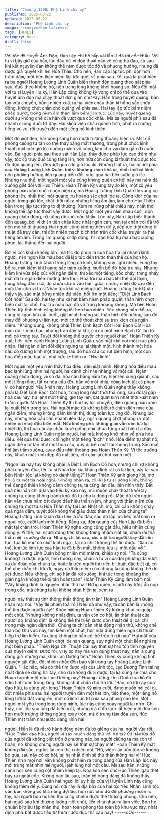 ```yaml
---
title: "Chương 1308: Phệ Linh chi uy"
published: 2025-05-22
updated: 2025-05-22
description: 'Phệ Linh chi uy'
image: '/images/han-li/cover/'
tags: [HanLi]
category: HanLi
draft: false
---
```


Với tốc độ Huyết Ảnh Độn, Hàn Lập chỉ hô hấp vài lần là đã tới
cốc khẩu.
Với tu vi bây giờ của hắn, lúc đầu bởi vì độn thuật này vô cùng bá
đạo, dù sau khi kết nguyên đan không thể nắm được tốc độ và
phương hướng, nhưng đã được giải quyết khi lên Hóa Thần.
Cho nên, Hàn Lập lập tức phi độn hơn trăm dặm, một bên thần
niệm lập tức quét về phía sau.
Kết quả là phát hiện ra ba người Hoàng Lương Linh Quân biến
thành độn quang theo sát phía sau, đuổi theo không bỏ, nên trong
lòng không khỏi hoảng sợ.
Nếu đối mặt với tu sĩ Luyện Hư kỳ, Hàn Lập cũng không kỳ vọng
chỉ có thể dựa vào huyết ảnh độn mà chạy thoát đơn giản như
vậy.
Hắn trong huyết quang, bàn tay vừa chuyển, bỗng nhiên xuất ra
hai viên châu thần bí hồng sắc chớp động, không chút chần chờ
quăng về phía sau.
Hai tay lập tức bấm niệm pháp quyết, trong niệm ầm thầm lẩm
bẩm liên tục.
Lúc này, huyết quang dưới sự khống chế của hắn đã vượt qua
cốc khẩu.
Mà ba người phía sau đã nhanh chóng đuổi tới đây.
Hai khỏa viên châu quanh tròn, phát ra những tiếng vù vù, rồi
truyền đến một tiếng nổ kinh thiên.

Một đỏ một đen, hai luồng sáng hơn mười trượng thoáng hiện ra.
Một cổ phong cuồng tứ tán có thể thấy bằng mắt thường, trong
phút chốc hình thành một cơn gió lốc cuồng mãnh vô cùng, làm
cho vài dặm gần đó cuốn vào.
Ba người phía sau theo sát Hàn Lập, thấy được pháp lực cao
thâm như vậy, tốc độ truy đuổ cũng tăng lên, hơn nữa còn dùng bí
thuật thúc dục tốc độ độn quang lên, để vượt qua cơn gió lốc đó.
Nhưng thật ra, hai người phía sau Hoàng Lương Linh Quân, bởi
vì khoảng cách khá xa, nhất thời cả kinh, nên phương hướng độn
quang biến đổi, sượt qua hai bên sườn gió lốc.
Nhưng như thế, một người một yêu cũng không quên cơ hội này
mà ném đá xuống giết đối với Húc Thiên.
Hoàn Thiên Kỳ vung tay áo lên, một cỗ yêu phong màu xám cuồn
cuộn hiện ra, mà Hoàng Lương Linh Quân thì vung cụ phong lên,
nhất thời một quang trụ hoàng sắc chợt lóe ra.
Công kích của hai người trong gió lốc, nhất thời nổ ra những tiếng
ầm ầm, làm cho Húc Thiên bên trong lập tức rống to dị thường.
Xem ra trúng phải chiêu này, nhất thời không thể lập tức thoát vây
được.
Một người một yêu nhìn nhau cười, độn quang chớp động, rồi
cũng rời khỏi cốc khẩu.
Lúc này, Hàn Lập biến thành độn quang, bởi vì thiên tiên châu
lược nhất ngăn cản, nên tại chân trời đã trở nên mơ hồ dị thường.
Hai người cũng không thèm để ý, tiếp tục thôi động bí thuật để
truy cản, thì đột nhiên thạch bích trên trên cốc khẩu truyền ra hai
tiếng ầm ầm.
Trong âm quang chớp động, hai đạo hỏa trụ màu bạc cuồng
phun, lao thẳng đến hai người.

Bởi vì cốc khẩu không lớn, mà tốc độ phun ra của hỏa trụ lại
nhanh kinh người, nên ngọn lửa màu bạc đã lập tức đến trước
thân thể của bọn họ.
Hoàng Lương Linh Quân trong lòng cả kinh, không suy nghĩ
nhiều, vung tay bổ ra, một kiếm khí hoàng sắc trảm xuống, muốn
bổ đôi hỏa trụ này.
Nhưng kiếm khí vừa tiếp xúc với ngân diễm, thì xèo một tiếng,
bốc cháy, trong nháy mắt đã bị ngân diễm nướng đen thui.
Hỏa trụ màu bạc khí thế đại thịnh, hung hăng đánh tới, dù chưa
chạm vào hai người, nhưng nhiệt độ cao đến mức làm cho vị tu sĩ
Nhân tộc khô cả miệng lưỡi.
Hoàng Lương Linh Quân thấy vậy, sắc mặt bỗng nhiên đại biến,
hốt lên một tiếng:
"Diệt Linh Bạch Cốt hỏa!"
Sau đó, hai tay như xà hạt bấm niệm pháp quyết, thân hình chợt
biến mất tại chổ, hỏa trụ màu bạc đã vồ trúng khoảng không.
Mà bên Hoàn Thiên Kỳ, tình hình cũng không tốt hơn bao nhiêu.
Yêu phong hắn thổi ra, cũng bị ngọn lửa cắn nuốt, giật mình
hoảng sợ, thân hình đổi hướng, sau đó thay đổi phương vị liên
tục, mới có thể thoát khỏi sự truy kích của ngân diễm.
"Không đúng, không phải Thiên Linh Bạch Cốt Hỏa! Bạch Cốt
Hỏa mặc dù là màu bạc, nhưng tràn đầy tà khí, chỉ có một mình
Bạch Cố lão tổ mới có trong tay. Tuyệt đối không thể truyền cho
người khác" Hoàn Thiên Kỳ xuất hiện bên cạnh Hoàng Lương
Linh Quân, sắc mặt khó coi một mực phủ nhận.
Hai ngân diễm đối diện ngưng tụ lại thành một, hình thành một
hỏa cầu có đường kính một trượng, sau đó hỏa cầu co rút biến
hình, một con hỏa điểu màu bạc ưu nhã cực kỳ hiện ra.
"Hỏa linh!"

Một người một yêu nhìn thấy hỏa điểu, đều giật mình.
Nhưng hỏa điểu màu bạc lạnh lùng nhìn hai người, hai cánh chỉ
nhẹ nhàng vỗ một cái.
Ngân quang chớp động, vô số đại hỏa cầu bằng nắm tay hiện lên
xung quanh, sau một tiếng rống, tất cả hỏa cầu đều bắn về một
phía, công kích tất cả phạm vi có hai người Yêu Nhân này.
Hoàng Lương Linh Quân nghe thấy không phải là Diệt Linh Bạch
Cốt hỏa, trong lòng nhất thời thả lỏng, sau đó lại gặp hỏa cầu này,
hừ lạnh một tiếng, giơ tay lên, bát quát kính nhất thời xuất hiện
trước người.
Mà Hoàn Thiên Kỳ thì hai tay lộn chuyển, điên quang màu xám lại
xuất hiện trong tay.
Hai người mặc dù không biết rõ chân diện mục của ngân diễm,
nhưng không dám khinh thị, dùng toàn lực ứng đối.
Nhưng lúc này, những hòa cẩu bắn nhanh đến đây, ngân quang
chợt phóng ra, đột nhiên toàn bộ đều biến mất.
Nếu không phải không gian vẫn còn lưu lại nhiệt độ, thì hỏa cầu
ấy chắc là sẽ giống như chưa từng xuất hiện tại đây.
Hoàng Lương Linh Quân ngẩn người, hai mắt không khỏi nhìn về
phía hỏa điểu.
Kết qua thu được, chỉ nghe một tiếng "bịch" nhỏ.
Hỏa diểm tự phát nổ, ngân diễm tứ tán như một hỏa cầu, quỷ dị
biến mất tại không trung.
Sắc mặt hhl âm trầm xuống, quay đầu nhìn thoáng qua Hoàn
Thiên Kỳ.
Vị tộc trưởng này, khuôn mặt xinh đẹp đã mất tiêu, chỉ còn lại chút
xanh mét.

"Ngọn lửa này tuy không phải là Diệt Linh Bạch Cố hỏa, nhưng
chỉ sợ không phải chuyện đùa, tên tu sĩ Nhân tộc kia khẳng định
rất có lai lịch, vậy tại sao bên Nhân tộc lại không có danh tiếng?"
Hoàn Thiên Kỳ lạnh giọng hỏi, mơ hồ lộ ra một tia hoài nghi.
"Không nhận ra, có lẽ là tu sĩ lưỡng kính, không thể đang ở thiên
không cảnh chúng ta, ta cũng lần đầu tiên nhìn thấy. Bất quá nếu
hắn chỉ dựa vào tiểu kỹ xảo này, mà muốn chạy thoát khỏi tay
chúng ta, cũng không tránh khỏi đã tự cho là đúng rồi. Mặc dù
trên người hắn vẫn chưa nắm bắt được dấu hiệu thần niệm,
nhưng với thần niệm của chúng ta, một tu sĩ Hóa Thần này tại Lạc
Nhật chi mộ, chỉ cần không chạy quá ngàn dặm, tuyệt đối không
thể giấu được thần niệm của chúng ta" Hoàng Lương Linh Quân
đầu tiên là lắc đầu, sau đó lập tức liếc mắt nhìn ra ngoài cốc, cười
lạnh một tiếng.
Đằng xa, độn quang của Hàn Lập đã biến mất tại chân trời.
Hoàn Thiên Kỳ nghe xong cũng gật đầu, hiểu nhiên cũng đồng ý.
Vì thế, hai người đứng trên không trung nhắm mắt lại, chậm rãi
thả thần niệm cường đại ra.
Nhưng chỉ lát sau, sắc mặt hai người thay đổi liên tục, tựa hồ như
có chút kinh ngạc, lại có chút không thể tin được.
"Sao có thể, khí tức linh lực của hắn ta đã biến mất, không lưu lại
một dấu vết" Hoàng Lương Linh Quân bỗng nhiên mở mắt ra,
khiếp sợ nói.
"Ta cũng không tìm được người, tình huống này, chắc là tu vi của
đối phương đã vượt xa dự đoán của chúng ta, hoặc là trên người
thi triển bí thuật đặc biệt gì, có thể che chắn khí tức đi, ngay cả
thần niệm của chúng ta cũng không thể dò xét được. Nếu không,
chỉ sợ hắn đã rơi xuống, khí tức trong khoảng thời gian ngắn
không thể bị tán hoàn toàn" Hoàn Thiên Kỳ cũng lầm bầm nói.
"Vậy khẳng định là nguyên nhân thứ hai! Đừng quên, người này
từng ẩn núp trong cốc, mà chúng ta lại không phát hiện ra, xem ra

người này thật sự tinh thông thần thông ẩn thân" Hoàng Lương
Linh Quân nhăn mặt nói.
"Vậy thì phiền toái rồi! Nếu đã như vậy, ta căn bản là không thể
tìm được người này!"
Khóe miệng Hoàn Thiên Kỳ không khỏi co quắp một chút.
"Nhưng không nhất định, ta vẫn còn cơ hội, ẩn thân thuật của
người đó, khẳng định là không thể thi triển được độn thuật để đi
xa, chỉ trong mấy ngàn dặm thôi. Chúng ta chỉ cần phát động
nhân thủ, khống chế toàn bộ khu vực này, tìm kiếm một chút, hơn
nữa dùng thiên nga chi thuật hiệp trợ tìm kiếm. Ta cũng không tin
hắn có thể trốn ở nơi nào" Hai mắt của Hoàng Lương Linh Quân
chợt lóe hàn quang, suy nghĩ một chút liền nghĩ ra một biện pháp.
"Thiên Nga Chi Thuật! Cái này thật sự hao tổn tinh nguyên của
huyễn diễm. Được rồi, vì lý do này mà vận dụng thuật này, hẳn là
cũng đáng giá, nhưng mà, khối Lạc Dương tinh." Hoàn Thiên Kỳ
cũng không tình nguyện gật đầu, đột nhiên nhắc đến bảo vật
trong tay Hoàng Lương Linh Quân.
"Hắc hắc, nếu có thể tìm được vật của Linh tộc, Lạc Dương Tinh
tại hạ nhất định sẽ dâng hai tay, cho dù không đuổi được, tại hạ
cũng sẽ chia cho Hoàn huynh một nửa Lạc Dương này" Hoàng
Lương Linh Quân tựa hồ đã sớm tính toán trong lòng, không chút
chần chờ trả lời.
"Hảo, có lời này của đạo hữu, ta cũng yên lòng."
Hoàn Thiên Kỳ mỉm cười, đang muốn nói cái gì, đột nhiên phía
sau hai người truyền đến một hét lớn, tiếp theo, một tiếng nổ long
trời lở đất vang lên, một cổ linh lực từ phía sau phóng cao lên.
Một người một yêu trong lòng rùng mình, lúc này cũng xoay
người lại nhìn.
Chỉ thấy, cơn lốc sau lưng đã biến mất, nhưng mà ở đó lại xuất
hiện một đóa sen hơn mười trượng không ngừng xoay tròn, mà ở
trung tâm đóa sen, Húc Thiên mặt trầm như nước đang nhìn hai

người.
Hiển là đã rất rõ hành động ném đá bỏ giếng của hai người vừa
rồi.
"Húc Thiên đạo hữu, người vì sao muốn động thủ với hai ta? Cái
tên lừa đồ của ngươi đã không biết trốn ở phương nào, ba người
chúng ta mà còn trì hoãn, nói không chừng người này sẽ thật sự
chạy mât" Hoàn Thiên Kỳ mặt không đổi sắc, ngược lại còn thản
nhiên nói.
"Hừ, việc này bổn tôn sẽ không bỏ qua, sau này có cơ hội, tại hạ
nhất định sẽ thử thần thông hai vị" Húc Thiên nhìn mọi nơi, vẫn
không phát hiện ra bóng dáng của Hàn Lập, lúc này mới trừng
mắt nhìn hai người, lạnh lùng nói một câu.
Mà sau hắn, những cánh hoa sen cũng đột nhiên khép lại.
Đóa hoa sen chở Húc Thiên, gào thét bay ra ngoài cốc.
Không bao lâu sau, toàn bộ bóng dáng đã không thấy.
Hoàng Lương Linh Quân hai người lời uy hiếp của vị Huyền Linh
này cũng không thèm để ý.
Đừng nói nơi này là địa bàn của hai tộc Yêu Nhân, Linh tộc căn
bản không có khả năng đợi lâu, hơn nữa cho dù đối phương
muốn ra tay, hai người bọn họ liên thủ cũng chiếm được thế
thượng phong.
Cho nên, hai người sau khi thương lượng một chút, liền chia nhau
ra làm việc.
Bọn họ chuẩn bị triệu tập nhân thủ, hoàn toàn phong tỏa toàn bộ
khu vực này, nhất định phải bắt được tiểu tử thừa nước đục thả
câu này!
------oOo------
